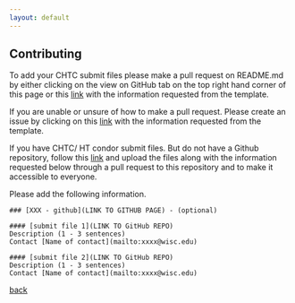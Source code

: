 ```yaml
---
layout: default
---
```


## Contributing

To add your CHTC submit files please make a pull request on README.md by either clicking on the view on GitHub tab on the top right hand corner of this page or this [link](https://github.com/uw-madison-microbiome-hub/CHTC_submit-files/blob/master/README.md) with the information requested from the template.   

If you are unable or unsure of how to make a pull request. Please create an issue by clicking on this [link](https://github.com/uw-madison-microbiome-hub/CHTC_submit-files/issues) with the information requested from the template. 

If you have CHTC/ HT condor submit files. But do not have a Github repository, follow this [link](https://github.com/uw-madison-microbiome-hub/CHTC_submit-files/blob/master/README.md) and upload the files along with the information requested below through a pull request to this repository and to make it accessible to everyone.

Please add the following information. 

```
### [XXX - github](LINK TO GITHUB PAGE) - (optional)

#### [submit file 1](LINK TO GitHub REPO)
Description (1 - 3 sentences)
Contact [Name of contact](mailto:xxxx@wisc.edu) 

#### [submit file 2](LINK TO GitHub REPO)
Description (1 - 3 sentences)
Contact [Name of contact](mailto:xxxx@wisc.edu)
```


[back](./)
